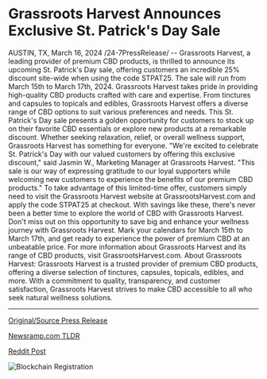 # Grassroots Harvest Announces Exclusive St. Patrick's Day Sale

AUSTIN, TX, March 16, 2024 /24-7PressRelease/ -- Grassroots Harvest, a leading provider of premium CBD products, is thrilled to announce its upcoming St. Patrick's Day sale, offering customers an incredible 25% discount site-wide when using the code STPAT25. The sale will run from March 15th to March 17th, 2024.  Grassroots Harvest takes pride in providing high-quality CBD products crafted with care and expertise. From tinctures and capsules to topicals and edibles, Grassroots Harvest offers a diverse range of CBD options to suit various preferences and needs.  This St. Patrick's Day sale presents a golden opportunity for customers to stock up on their favorite CBD essentials or explore new products at a remarkable discount. Whether seeking relaxation, relief, or overall wellness support, Grassroots Harvest has something for everyone.  "We're excited to celebrate St. Patrick's Day with our valued customers by offering this exclusive discount," said Jasmin W., Marketing Manager at Grassroots Harvest. "This sale is our way of expressing gratitude to our loyal supporters while welcoming new customers to experience the benefits of our premium CBD products."  To take advantage of this limited-time offer, customers simply need to visit the Grassroots Harvest website at GrassrootsHarvest.com and apply the code STPAT25 at checkout. With savings like these, there's never been a better time to explore the world of CBD with Grassroots Harvest.  Don't miss out on this opportunity to save big and enhance your wellness journey with Grassroots Harvest. Mark your calendars for March 15th to March 17th, and get ready to experience the power of premium CBD at an unbeatable price.  For more information about Grassroots Harvest and its range of CBD products, visit GrassrootsHarvest.com.  About Grassroots Harvest: Grassroots Harvest is a trusted provider of premium CBD products, offering a diverse selection of tinctures, capsules, topicals, edibles, and more. With a commitment to quality, transparency, and customer satisfaction, Grassroots Harvest strives to make CBD accessible to all who seek natural wellness solutions. 

---

[Original/Source Press Release](https://www.24-7pressrelease.com/press-release/509271/grassroots-harvest-announces-exclusive-st-patricks-day-sale)
                    

[Newsramp.com TLDR](https://newsramp.com/curated-news/grassroots-harvest-announces-exclusive-st-patrick-s-day-sale-25-off-cbd-products-site-wide/5f18a4701b5c5d9fc82d373e89637db3) 

 



[Reddit Post](https://www.reddit.com/r/CannabisNewsInfo/comments/1bg0gpn/grassroots_harvest_announces_exclusive_st/) 



![Blockchain Registration](https://cdn.newsramp.app/24-7PressRelease/qrcode/243/16/able52Bo.webp)
